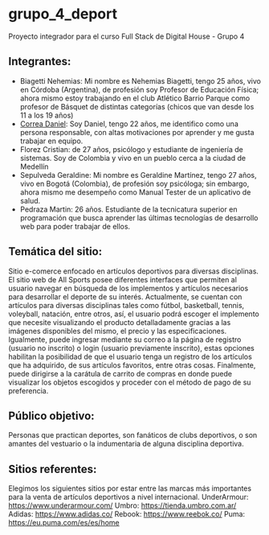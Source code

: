 # grupo_4_deport
Proyecto integrador para el curso Full Stack de Digital House - Grupo 4 

## Integrantes:
<ul>
  <li>Biagetti Nehemias: Mi nombre es Nehemias Biagetti, tengo 25 años, vivo en Córdoba (Argentina), de profesión soy Profesor de Educación Física; ahora mismo estoy trabajando en el club Atlético Barrio Parque como profesor de Básquet de distintas categorías (chicos que van desde los 11 a los 19 años)</li>  
  <li><a href="https://github.com/danielcorrea28">Correa Daniel</a>: Soy Daniel, tengo 22 años, me identifico como una persona responsable, con altas motivaciones por aprender y me gusta trabajar en equipo.</li> 
  <li>Florez Cristian: de 27 años, psicólogo y estudiante de ingeniería de sistemas. Soy de Colombia y vivo en un pueblo cerca a la ciudad de Medellín</li>  
  <li>Sepulveda Geraldine: Mi nombre es Geraldine Martínez, tengo 27 años, vivo en Bogotá (Colombia), de profesión soy psicóloga; sin embargo, ahora mismo me desempeño como Manual Tester de un aplicativo de salud.</li>  
  <li>Pedraza Martin: 26 años. Estudiante de la tecnicatura superior en programación que busca aprender las últimas tecnologías de desarrollo web para poder trabajar de ellos.</li>
</ul>

## Temática del sitio:
  Sitio e-comerce enfocado en artículos deportivos para diversas disciplinas.
  El sitio web de All Sports posee diferentes interfaces que permiten al usuario navegar en búsqueda de los implementos y artículos necesarios para desarrollar el deporte de su interés. Actualmente, se cuentan con artículos para diversas disciplinas tales como fútbol, basketball, tennis, voleyball, natación, entre otros, así, el usuario podrá escoger el implemento que necesite visualizando el producto detalladamente gracias a las imágenes disponibles del mismo, el precio y las especificaciones. Igualmente, puede ingresar mediante su correo a la página de registro (usuario no inscrito) o login (usuario previamente inscrito), estas opciones habilitan la posibilidad de que el usuario tenga un registro de los artículos que ha adquirido, de sus artículos favoritos, entre otras cosas. Finalmente, puede dirigirse a la carátula de carrito de compras en donde puede visualizar los objetos escogidos y proceder con el método de pago de su preferencia.

## Público objetivo:
  Personas que practican deportes, son fanáticos de clubs deportivos, o son amantes del vestuario o la indumentaria de alguna disciplina deportiva.

## Sitios referentes:
  Elegimos los siguientes sitios por estar entre las marcas más importantes para la venta de artículos deportivos a nivel internacional.
  UnderArmour: https://www.underarmour.com/
  Umbro: https://tienda.umbro.com.ar/
  Adidas: https://www.adidas.co/
  Rebook: https://www.reebok.co/
  Puma: https://eu.puma.com/es/es/home
